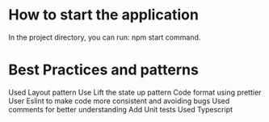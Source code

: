 # How to start the application
In the project directory, you can run: npm start command.

# Best Practices and patterns
Used Layout pattern
Use Lift the state up pattern
Code format using prettier
User Eslint to make code more consistent and avoiding bugs
Used comments for better understanding
Add Unit tests
Used Typescript
